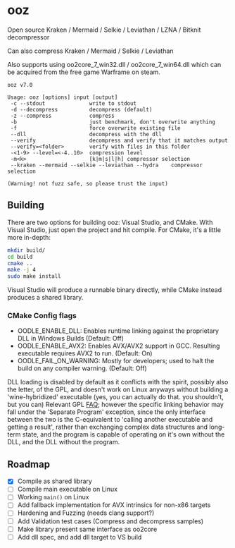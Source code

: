 # ooz
Open source Kraken / Mermaid / Selkie / Leviathan / LZNA / Bitknit decompressor

Can also compress Kraken / Mermaid / Selkie / Leviathan

Also supports using oo2core_7_win32.dll / oo2core_7_win64.dll which can be acquired from the free game Warframe on steam.

```
ooz v7.0

Usage: ooz [options] input [output]
 -c --stdout              write to stdout
 -d --decompress          decompress (default)
 -z --compress            compress
 -b                       just benchmark, don't overwrite anything
 -f                       force overwrite existing file
 --dll                    decompress with the dll
 --verify                 decompress and verify that it matches output
 --verify=<folder>        verify with files in this folder
 -<1-9> --level=<-4..10>  compression level
 -m<k>                    [k|m|s|l|h] compressor selection
 --kraken --mermaid --selkie --leviathan --hydra    compressor selection

(Warning! not fuzz safe, so please trust the input)
```

## Building
There are two options for building ooz: Visual Studio, and CMake. With Visual Studio, just open the project and hit
compile. For CMake, it's a little more in-depth:

```bash
mkdir build/
cd build
cmake ..
make -j 4
sudo make install
```

Visual Studio will produce a runnable binary directly, while CMake instead produces a shared library.

### CMake Config flags

* OODLE_ENABLE_DLL: Enables runtime linking against the proprietary DLL in Windows Builds (Default: Off)
* OODLE_ENABLE_AVX2: Enables AVX/AVX2 support in GCC. Resulting executable requires AVX2 to run. (Default: On)
* OODLE_FAIL_ON_WARNING: Mostly for developers; used to halt the build on any compiler warning. (Default: Off)

DLL loading is disabled by default as it conflicts with the spirit, possibly also the letter, of the GPL, and doesn't work on Linux anyways without building a 'wine-hybridized' executable
(yes, you can actually do that. you shouldn't, but you can)
Relevant GPL [FAQ](http://www.gnu.org/licenses/gpl-faq.html#GPLIncompatibleLibs); however the specific linking behavior may fall under the 'Separate Program' exception, since the only interface
between the two is the C-equivalent to 'calling another executable and getting a result', rather than exchanging complex data structures and long-term state, and the
program is capable of operating on it's own without the DLL, and the DLL without the program.

## Roadmap
- [x] Compile as shared library
- [ ] Compile main executable on Linux
- [ ] Working `main()` on Linux
- [ ] Add fallback implementation for AVX intrinsics for non-x86 targets
- [ ] Hardening and Fuzzing (needs clang support?)
- [ ] Add Validation test cases (Compress and decompress samples)
- [ ] Make library present same interface as oo2core
- [ ] Add dll spec, and add dll target to VS build
